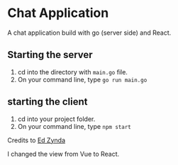 # Chat Application

A chat application build with go (server side) and React.

## Starting the server

1. cd into the directory with `main.go` file.
2. On your command line, type `go run main.go`

## starting the client

1. cd into your project folder.
2. On your command line, type `npm start`

Credits to [Ed Zynda](https://scotch.io/bar-talk/build-a-realtime-chat-server-with-go-and-websockets)

I changed the view from Vue to React.
